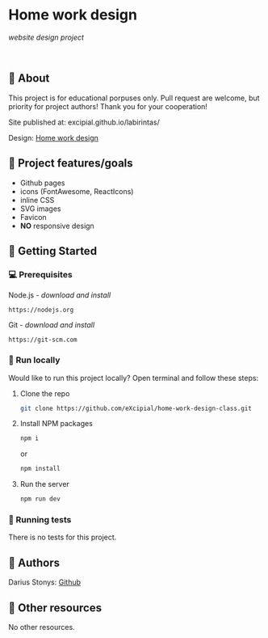 # Home work design

_website design project_

<br>

## 🌟 About

This project is for educational porpuses only. Pull request are welcome, but priority for project authors! Thank you for your cooperation!

Site published at: excipial.github.io/labirintas/

Design: [Home work design](https://imgur.com/G30yE6P)

## 🎯 Project features/goals

-   Github pages
-   icons (FontAwesome, ReactIcons)
-   inline CSS
-   SVG images
-   Favicon
-   **NO** responsive design

## 🧰 Getting Started

### 💻 Prerequisites

Node.js - _download and install_

```
https://nodejs.org
```

Git - _download and install_

```
https://git-scm.com
```

### 🏃 Run locally

Would like to run this project locally? Open terminal and follow these steps:

1. Clone the repo
    ```sh
    git clone https://github.com/eXcipial/home-work-design-class.git
    ```
2. Install NPM packages
    ```sh
    npm i
    ```
    or
    ```sh
    npm install
    ```
3. Run the server
    ```sh
    npm run dev
    ```

### 🧪 Running tests

There is no tests for this project.

## 🎅 Authors

Darius Stonys: [Github](https://github.com/eXcipial)



## 🔗 Other resources

No other resources.


